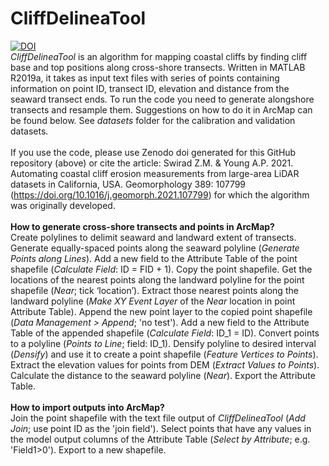 # CliffDelineaTool
[![DOI](https://zenodo.org/badge/DOI/10.5281/zenodo.5021372.svg)](https://doi.org/10.5281/zenodo.5021372)</br>
<em>CliffDelineaTool</em> is an algorithm for mapping coastal cliffs by finding cliff base and top positions along cross-shore transects. Written in MATLAB R2019a, it takes as input text files with series of points containing information on point ID, transect ID, elevation and distance from the seaward transect ends. To run the code you need to generate alongshore transects and resample them. Suggestions on how to do it in ArcMap can be found below. See <em>datasets</em> folder for the calibration and validation datasets.</br></br>
If you use the code, please use Zenodo doi generated for this GitHub repository (above) or cite the article: Swirad Z.M. & Young A.P. 2021. Automating coastal cliff erosion measurements from large-area LiDAR datasets in California, USA. Geomorphology 389: 107799 (https://doi.org/10.1016/j.geomorph.2021.107799) for which the algorithm was originally developed.</br></br>
<b>How to generate cross-shore transects and points in ArcMap?</b></br>
Create polylines to delimit seaward and landward extent of transects. Generate equally-spaced points along the seaward polyline (<em>Generate Points along Lines</em>). Add a new field to the Attribute Table of the point shapefile (<em>Calculate Field</em>: ID = FID + 1). Copy the point shapefile. Get the locations of the nearest points along the landward polyline for the point shapefile (<em>Near</em>; tick ‘location’). Extract those nearest points along the landward polyline (<em>Make XY Event Layer</em> of the <em>Near</em> location in point Attribute Table). Append the new point layer to the copied point shapefile (<em>Data Management > Append</em>; 'no test'). Add a new field to the Attribute Table of the appended shapefile (<em>Calculate Field</em>: ID_1 = ID). Convert points to a polyline (<em>Points to Line</em>; field: ID_1). Densify polyline to desired interval (<em>Densify</em>) and use it to create a point shapefile (<em>Feature Vertices to Points</em>). Extract the elevation values for points from DEM (<em>Extract Values to Points</em>). Calculate the distance to the seaward polyline (<em>Near</em>). Export the Attribute Table.</br></br>
<b>How to import outputs into ArcMap?</b></br>
Join the point shapefile with the text file output of <em>CliffDelineaTool</em> (<em>Add Join</em>; use point ID as the 'join field'). Select points that have any values in the model output columns of the Attribute Table (<em>Select by Attribute</em>; e.g. 'Field1>0'). Export to a new shapefile. 
